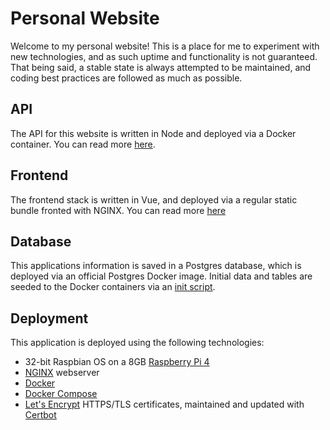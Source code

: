 # Personal Website
Welcome to my personal website! This is a place for me to experiment with new technologies, and as such uptime and functionality is not guaranteed. That being said, a stable state is always attempted to be maintained, and coding best practices are followed as much as possible.

## API
The API for this website is written in Node and deployed via a Docker container. You can read more [here](./api/README.md).

## Frontend
The frontend stack is written in Vue, and deployed via a regular static bundle fronted with NGINX. You can read more [here](./website/README.md)

## Database
This applications information is saved in a Postgres database, which is deployed via an official Postgres Docker image. Initial data and tables are seeded to the Docker containers via an [init script](./db/init/init.sql).

## Deployment
This application is deployed using the following technologies:
- 32-bit Raspbian OS on a 8GB [Raspberry Pi 4](https://www.raspberrypi.com/products/raspberry-pi-4-model-b/)
- [NGINX](https://www.nginx.com/) webserver
- [Docker](https://www.docker.com/)
- [Docker Compose](https://docs.docker.com/compose/)
- [Let's Encrypt](https://letsencrypt.org/) HTTPS/TLS certificates, maintained and updated with [Certbot](https://certbot.eff.org/)